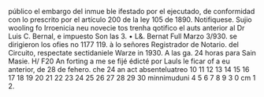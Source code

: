 público el embargo del inmue ble ifestado por el ejecutado, de
conformidad con lo prescrito por el artículo 200 de la ley 105 de
1890.
Notifiquese.
Sujio wooling fo
Irroenicia
neu
novecie
tos trenha qotifico el auts anterior al
Dr Luis C. Bernal, e impuesto
Son las 3.
• L&. Bernat
Full
Marzo 3/930.
se
dirigieron los ofies no 1177
119. à lo señores Registrador de
Notario.
del Circuito, respectate
sectidaniele
Warze in 1930.
A las
ga.
24 horas para
Sain
Masie. H/ F20
An forting a
me
se fijé édicté por
Lauls
le ficar of a
eu
anterior, de 28 de fehero.
che
24
an act absenteluatreo
10 11 12 13 14 15 16 17 18 19 20 21 22 23 24 25 26 27 28 29 30
minnimuduni
4 5 6 7 8 9
3
0 cm 1 2.